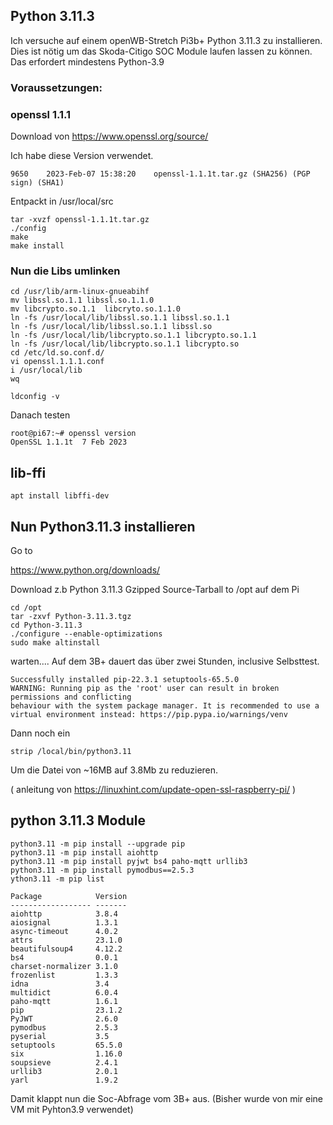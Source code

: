 

##  Python 3.11.3 ##
 Ich versuche auf einem openWB-Stretch Pi3b+ Python 3.11.3 zu installieren. Dies ist nötig um das Skoda-Citigo SOC Module
 laufen lassen zu können. Das erfordert mindestens Python-3.9

### Voraussetzungen: ###

### openssl 1.1.1 ###
Download von https://www.openssl.org/source/

Ich habe diese Version verwendet.
```
9650  	2023-Feb-07 15:38:20  	openssl-1.1.1t.tar.gz (SHA256) (PGP sign) (SHA1)
```

Entpackt in /usr/local/src

```
tar -xvzf openssl-1.1.1t.tar.gz
./config
make
make install
``` 	
### Nun die Libs umlinken ###
 
```
cd /usr/lib/arm-linux-gnueabihf
mv libssl.so.1.1 libssl.so.1.1.0
mv libcrypto.so.1.1  libcryto.so.1.1.0
ln -fs /usr/local/lib/libssl.so.1.1 libssl.so.1.1
ln -fs /usr/local/lib/libssl.so.1.1 libssl.so
ln -fs /usr/local/lib/libcrypto.so.1.1 libcrypto.so.1.1
ln -fs /usr/local/lib/libcrypto.so.1.1 libcrypto.so
cd /etc/ld.so.conf.d/
vi openssl.1.1.1.conf 
i /usr/local/lib
wq

ldconfig -v

```

Danach testen
```
root@pi67:~# openssl version
OpenSSL 1.1.1t  7 Feb 2023
```

## lib-ffi ##

```
apt install libffi-dev
```

## Nun Python3.11.3 installieren ##

Go to

https://www.python.org/downloads/

Download z.b Python 3.11.3 Gzipped Source-Tarball to /opt auf dem Pi

```
cd /opt
tar -zxvf Python-3.11.3.tgz
cd Python-3.11.3
./configure --enable-optimizations
sudo make altinstall
```
warten.... 
Auf dem 3B+ dauert das über zwei Stunden, inclusive Selbsttest.

```
Successfully installed pip-22.3.1 setuptools-65.5.0
WARNING: Running pip as the 'root' user can result in broken permissions and conflicting 
behaviour with the system package manager. It is recommended to use a 
virtual environment instead: https://pip.pypa.io/warnings/venv
```

Dann noch ein 
```
strip /local/bin/python3.11
```
Um die Datei von ~16MB auf 3.8Mb zu reduzieren.

( anleitung  von  https://linuxhint.com/update-open-ssl-raspberry-pi/ )


## python 3.11.3 Module ##

```
python3.11 -m pip install --upgrade pip
python3.11 -m pip install aiohttp
python3.11 -m pip install pyjwt bs4 paho-mqtt urllib3
python3.11 -m pip install pymodbus==2.5.3
ython3.11 -m pip list

Package            Version
------------------ -------
aiohttp            3.8.4
aiosignal          1.3.1
async-timeout      4.0.2
attrs              23.1.0
beautifulsoup4     4.12.2
bs4                0.0.1
charset-normalizer 3.1.0
frozenlist         1.3.3
idna               3.4
multidict          6.0.4
paho-mqtt          1.6.1
pip                23.1.2
PyJWT              2.6.0
pymodbus           2.5.3
pyserial           3.5
setuptools         65.5.0
six                1.16.0
soupsieve          2.4.1
urllib3            2.0.1
yarl               1.9.2

```
	
Damit klappt nun die Soc-Abfrage vom 3B+ aus.
(Bisher wurde von mir eine VM mit Pyhton3.9 verwendet)


